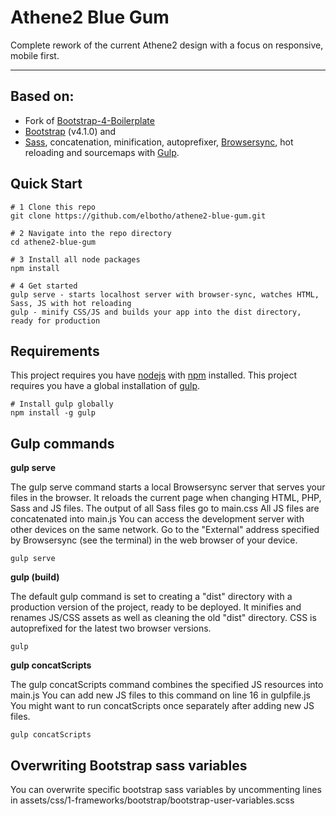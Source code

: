 # Athene2 Blue Gum

Complete rework of the current Athene2 design with a focus on responsive, mobile first.


----

## Based on:

* Fork of [Bootstrap-4-Boilerplate](https://github.com/wapbamboogie/bootstrap-4-boilerplate)
* [Bootstrap](https://getbootstrap.com/) (v4.1.0) and 
* [Sass](http://sass-lang.com/), concatenation, minification, autoprefixer, [Browsersync](https://www.browsersync.io/), hot reloading and sourcemaps with [Gulp](https://gulpjs.com/).


## Quick Start
```
# 1 Clone this repo
git clone https://github.com/elbotho/athene2-blue-gum.git

# 2 Navigate into the repo directory
cd athene2-blue-gum

# 3 Install all node packages
npm install

# 4 Get started
gulp serve - starts localhost server with browser-sync, watches HTML, Sass, JS with hot reloading
gulp - minify CSS/JS and builds your app into the dist directory, ready for production
```

## Requirements
This project requires you have [nodejs](https://nodejs.org/en/) with [npm](https://www.npmjs.com/get-npm) installed.
This project requires you have a global installation of [gulp](http://gulpjs.com/).
```
# Install gulp globally
npm install -g gulp
```

## Gulp commands
**gulp serve**

The gulp serve command starts a local Browsersync server that serves your files in the browser.
It reloads the current page when changing HTML, PHP, Sass and JS files.
The output of all Sass files go to main.css
All JS files are concatenated into main.js
You can access the development server with other devices on the same network. Go to the "External" address specified by Browsersync (see the terminal) in the web browser of your device.
```
gulp serve
```

**gulp (build)**

The default gulp command is set to creating a "dist" directory with a production version of the project, ready to be deployed.
It minifies and renames JS/CSS assets as well as cleaning the old "dist" directory. CSS is autoprefixed for the latest two browser versions.
```
gulp
```

**gulp concatScripts**

The gulp concatScripts command combines the specified JS resources into main.js
You can add new JS files to this command on line 16 in gulpfile.js
You might want to run concatScripts once separately after adding new JS files.
```
gulp concatScripts
```

## Overwriting Bootstrap sass variables
You can overwrite specific bootstrap sass variables by uncommenting lines in assets/css/1-frameworks/bootstrap/bootstrap-user-variables.scss